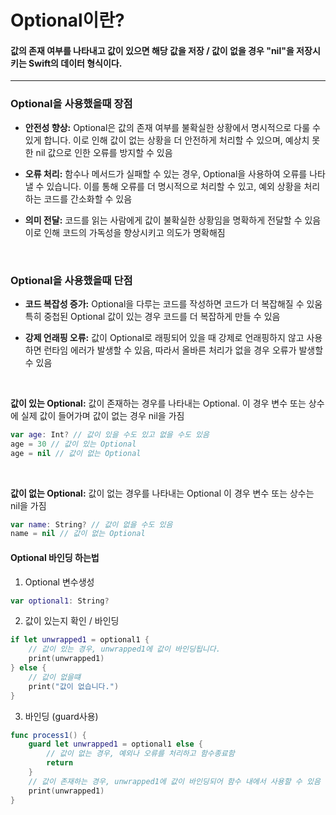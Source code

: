 # Optional이란?
#### 값의 존재 여부를 나타내고 값이 있으면 해당 값을 저장 / 값이 없을 경우 "nil"을 저장시키는 Swift의 데이터 형식이다.
---

### Optional을 사용했을때 장점
- **안전성 향상:** Optional은 값의 존재 여부를 불확실한 상황에서 명시적으로 다룰 수 있게 합니다. 이로 인해 값이 없는 상황을 더 안전하게 처리할 수 있으며, 예상치 못한 nil 값으로 인한 오류를 방지할 수 있음

- **오류 처리:** 함수나 메서드가 실패할 수 있는 경우, Optional을 사용하여 오류를 나타낼 수 있습니다. 이를 통해 오류를 더 명시적으로 처리할 수 있고, 예외 상황을 처리하는 코드를 간소화할 수 있음

- **의미 전달:** 코드를 읽는 사람에게 값이 불확실한 상황임을 명확하게 전달할 수 있음 이로 인해 코드의 가독성을 향상시키고 의도가 명확해짐
<br>

### Optional을 사용했을때 단점
- **코드 복잡성 증가:** Optional을 다루는 코드를 작성하면 코드가 더 복잡해질 수 있움 특히 중첩된 Optional 값이 있는 경우 코드를 더 복잡하게 만들 수 있음

- **강제 언래핑 오류:** 값이 Optional로 래핑되어 있을 때 강제로 언래핑하지 않고 사용하면 런타임 에러가 발생할 수 있음, 따라서 올바른 처리가 없을 경우 오류가 발생할 수 있음

<br>

**값이 있는 Optional:** 값이 존재하는 경우를 나타내는 Optional. 이 경우 변수 또는 상수에 실제 값이 들어가며 값이 없는 경우 nil을 가짐

```swift 
var age: Int? // 값이 있을 수도 있고 없을 수도 있음
age = 30 // 값이 있는 Optional
age = nil // 값이 없는 Optional
```

<br>

**값이 없는 Optional:** 값이 없는 경우를 나타내는 Optional
이 경우 변수 또는 상수는 nil을 가짐

```swift
var name: String? // 값이 없을 수도 있음
name = nil // 값이 없는 Optional
```

#### Optional 바인딩 하는법
1. Optional 변수생성

```swift
var optional1: String?
```

2. 값이 있는지 확인 / 바인딩
```swift
if let unwrapped1 = optional1 {
    // 값이 있는 경우, unwrapped1에 값이 바인딩됩니다.
    print(unwrapped1)
} else {
    // 값이 없을떄
    print("값이 없습니다.")
}
```
3. 바인딩 (guard사용)
```swift
func process1() {
    guard let unwrapped1 = optional1 else {
        // 값이 없는 경우, 예외나 오류를 처리하고 함수종료함
        return
    }
    // 값이 존재하는 경우, unwrapped1에 값이 바인딩되어 함수 내에서 사용할 수 있음
    print(unwrapped1)
}
```
